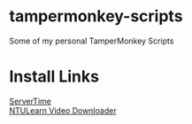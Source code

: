 # tampermonkey-scripts
Some of my personal TamperMonkey Scripts

# Install Links  
[ServerTime](https://github.com/itachi1706/tampermonkey-scripts/raw/master/ServerTime.user.js)  
[NTULearn Video Downloader](https://github.com/itachi1706/tampermonkey-scripts/raw/master/NTULearnVideoDownloader.user.js)
